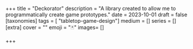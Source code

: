+++
title = "Deckorator"
description = "A library created to allow me to programmatically create game prototypes."
date = 2023-10-01
draft =  false
[taxonomies]
tags = [ "tabletop-game-design"]
medium = []
series = []
[extra]
cover = ""
emoji = "🃏"
images= []

+++

